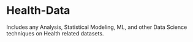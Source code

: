 # Health-Data
Includes any Analysis, Statistical Modeling, ML, and other Data Science techniques on Health related datasets.

